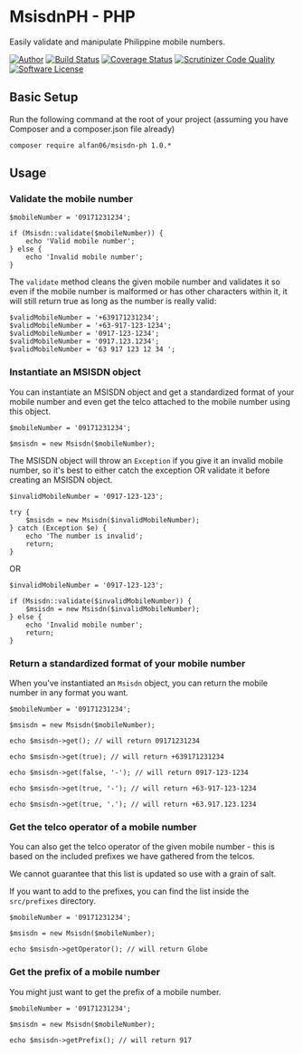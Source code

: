 MsisdnPH - PHP
=====================

Easily validate and manipulate Philippine mobile numbers.

[![Author](http://img.shields.io/badge/author-@chrisbjr-blue.svg?style=flat-square)](https://twitter.com/chrisbjr)
[![Build Status](https://img.shields.io/travis/CoreProc/msisdn-ph-php/master.svg?style=flat-square)](https://travis-ci.org/CoreProc/msisdn-ph-php)
[![Coverage Status](https://img.shields.io/scrutinizer/coverage/g/CoreProc/msisdn-ph-php.svg?style=flat-square)](https://scrutinizer-ci.com/g/CoreProc/msisdn-ph-php/?branch=master)
[![Scrutinizer Code Quality](https://img.shields.io/scrutinizer/g/CoreProc/msisdn-ph-php.svg?style=flat-square)](https://scrutinizer-ci.com/g/CoreProc/msisdn-ph-php/?branch=master)
[![Software License](https://img.shields.io/badge/license-MIT-brightgreen.svg?style=flat-square)](LICENSE)

## Basic Setup

Run the following command at the root of your project (assuming you have Composer and a composer.json file already)

```
composer require alfan06/msisdn-ph 1.0.*
```

## Usage

### Validate the mobile number

```
$mobileNumber = '09171231234';

if (Msisdn::validate($mobileNumber)) {
    echo 'Valid mobile number';
} else {
    echo 'Invalid mobile number';
}
```

The `validate` method cleans the given mobile number and validates it so even if the mobile number is malformed or has other characters within it, it will still return true as long as the number is really valid:

```
$validMobileNumber = '+639171231234';
$validMobileNumber = '+63-917-123-1234';
$validMobileNumber = '0917-123-1234';
$validMobileNumber = '0917.123.1234';
$validMobileNumber = '63 917 123 12 34 ';
```

### Instantiate an MSISDN object

You can instantiate an MSISDN object and get a standardized format of your mobile number and even get the telco attached to the mobile number using this object.

```
$mobileNumber = '09171231234';

$msisdn = new Msisdn($mobileNumber);
```

The MSISDN object will throw an `Exception` if you give it an invalid mobile number, so it's best to either catch the exception OR validate it before creating an MSISDN object.

```
$invalidMobileNumber = '0917-123-123';

try {
    $msisdn = new Msisdn($invalidMobileNumber);
} catch (Exception $e) {
    echo 'The number is invalid';
    return;
}
```

OR

```
$invalidMobileNumber = '0917-123-123';

if (Msisdn::validate($invalidMobileNumber)) {
    $msisdn = new Msisdn($invalidMobileNumber);
} else {
    echo 'Invalid mobile number';
    return;
}
```


### Return a standardized format of your mobile number

When you've instantiated an `Msisdn` object, you can return the mobile number in any format you want.

```
$mobileNumber = '09171231234';

$msisdn = new Msisdn($mobileNumber);

echo $msisdn->get(); // will return 09171231234

echo $msisdn->get(true); // will return +639171231234

echo $msisdn->get(false, '-'); // will return 0917-123-1234

echo $msisdn->get(true, '-'); // will return +63-917-123-1234

echo $msisdn->get(true, '.'); // will return +63.917.123.1234

```

### Get the telco operator of a mobile number

You can also get the telco operator of the given mobile number - this is based on the included prefixes we have gathered from the telcos.

We cannot guarantee that this list is updated so use with a grain of salt.

If you want to add to the prefixes, you can find the list inside the `src/prefixes` directory.

```
$mobileNumber = '09171231234';

$msisdn = new Msisdn($mobileNumber);

echo $msisdn->getOperator(); // will return Globe

```

### Get the prefix of a mobile number

You might just want to get the prefix of a mobile number.

```
$mobileNumber = '09171231234';

$msisdn = new Msisdn($mobileNumber);

echo $msisdn->getPrefix(); // will return 917

```